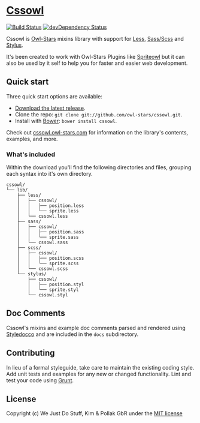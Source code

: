# [Cssowl](http://cssowl.owl-stars.com)
[![Build Status](https://travis-ci.org/owl-stars/cssowl.png?branch=master)](https://travis-ci.org/owl-stars/cssowl) [![devDependency Status](https://david-dm.org/owl-stars/cssowl/dev-status.png)](https://david-dm.org/owl-stars/cssowl#info=devDependencies)

Cssowl is [Owl-Stars](http://www.owl-stars.com) mixins library with support for [Less](http://lesscss.org), [Sass/Scss](http://sass-lang.com/) and [Stylus](http://learnboost.github.io/stylus/).

It's been created to work with Owl-Stars Plugins like [Spriteowl](http://spriteowl.owl-stars.com) but it can also be used by it self to help you for faster and easier web development.

## Quick start
Three quick start options are available:

* [Download the latest release](https://github.com/owl-stars/cssowl/releases).
* Clone the repo: `git clone git://github.com/owl-stars/cssowl.git`.
* Install with [Bower](http://bower.io): `bower install cssowl`.

Check out [cssowl.owl-stars.com](http://cssowl.owl-stars.com) for information on the library's contents, examples, and more.

### What's included
Within the download you'll find the following directories and files, grouping each syntax into it's own directory.

```
cssowl/
└── lib/
    ├── less/
    │   ├── cssowl/
    │   │   ├── position.less
    │   │   └── sprite.less
    │   └── cssowl.less
    ├── sass/
    │   ├── cssowl/
    │   │   ├── position.sass
    │   │   └── sprite.sass
    │   └── cssowl.sass
    ├── scss/
    │   ├── cssowl/
    │   │   ├── position.scss
    │   │   └── sprite.scss
    │   └── cssowl.scss
    └── stylus/
        ├── cssowl/
        │   ├── position.styl
        │   └── sprite.styl
        └── cssowl.styl
```

## Doc Comments
Cssowl's mixins and example doc comments parsed and rendered using [Styledocco](http://jacobrask.github.io/styledocco/) and are included in the `docs` subdirectory.

## Contributing
In lieu of a formal styleguide, take care to maintain the existing coding style. Add unit tests and examples for any new or changed functionality. Lint and test your code using [Grunt](http://gruntjs.com/).

## License
Copyright (c) We Just Do Stuff, Kim & Pollak GbR under the [MIT license](https://github.com/owl-stars/cssowl/blob/master/LICENSE)

